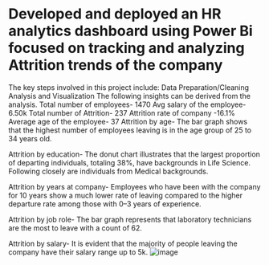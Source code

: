 # Developed and deployed an HR analytics dashboard using Power Bi focused on tracking and analyzing Attrition trends of the company
The key steps involved in this project include:
Data Preparation/Cleaning
Analysis and Visualization
 The following insights can be derived from the analysis.
Total number of employees- 1470
Avg salary of the employee- 6.50k
Total number of Attrition- 237
Attrition rate of company -16.1%
Average age of the employee- 37
Attrition by age- The bar graph shows that the highest number of employees leaving is in the age group of 25 to 34 years old.

Attrition by education- The donut chart illustrates that the largest proportion of departing individuals, totaling 38%, have backgrounds in Life Science. Following closely are individuals from Medical backgrounds.
 
Attrition by years at company- Employees who have been with the company for 10 years show a much lower rate of leaving compared to the higher departure rate among those with 0–3 years of experience.

Attrition by job role- The bar graph represents that laboratory technicians are the most to leave with a count of 62.

Attrition by salary- It is evident that the majority of people leaving the company have their salary range up to 5k.
![image](https://github.com/user-attachments/assets/0bac5d45-c49a-41e8-980a-ff76426c2c3b)

